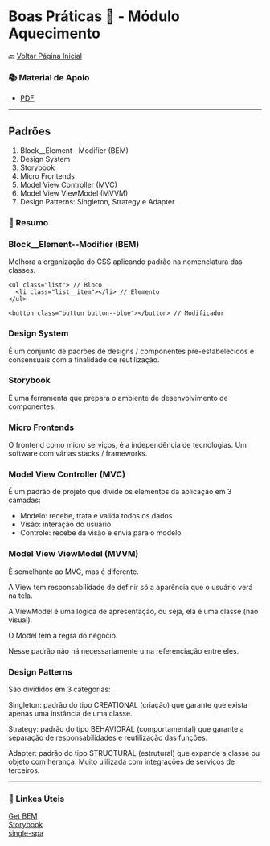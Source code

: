 # Boas Práticas 💪 - Módulo Aquecimento

🔙 [Voltar Página Inicial](https://github.com/brseghese/vtex-hiring-coders-3)

<h3>📚 Material de Apoio</h3>

- [PDF](https://drive.google.com/file/d/1-dTqNpLFhpF0y2RboIhAB-9cIvimk4iI/view)

---

## Padrões

<ol>
<li>Block__Element--Modifier (BEM)</li>
<li>Design System</li>
<li>Storybook</li>
<li>Micro Frontends</li>
<li>Model View Controller (MVC)</li>
<li>Model View ViewModel (MVVM)</li>
<li>Design Patterns: Singleton, Strategy e Adapter</li>
</ol>

### 📝​ Resumo

### Block\_\_Element--Modifier (BEM)

Melhora a organização do CSS aplicando padrão na nomenclatura das classes.

```
<ul class="list"> // Bloco
  <li class="list__item"></li> // Elemento
</ul>

<button class="button button--blue"></button> // Modificador
```

### Design System

É um conjunto de padrões de designs / componentes pre-estabelecidos e consensuais com a finalidade de reutilização.

### Storybook

É uma ferramenta que prepara o ambiente de desenvolvimento de componentes.

### Micro Frontends

O frontend como micro serviços, é a independência de tecnologias. Um software com várias stacks / frameworks.

### Model View Controller (MVC)

É um padrão de projeto que divide os elementos da aplicação em 3 camadas:

- Modelo: recebe, trata e valida todos os dados
- Visão: interação do usuário
- Controle: recebe da visão e envia para o modelo

### Model View ViewModel (MVVM)

É semelhante ao MVC, mas é diferente.

A View tem responsabilidade de definir só a aparência que o usuário verá na tela.

A ViewModel é uma lógica de apresentação, ou seja, ela é uma classe (não visual).

O Model tem a regra do négocio.

Nesse padrão não há necessariamente uma referenciação entre eles.

### Design Patterns

São divididos em 3 categorias:

Singleton: padrão do tipo CREATIONAL (criação) que garante que exista apenas uma instância de uma classe.

Strategy: padrão do tipo BEHAVIORAL (comportamental) que garante a separação de responsabilidades e reutilização das funções.

Adapter: padrão do tipo STRUCTURAL (estrutural) que expande a classe ou objeto com herança.
Muito ulilizada com integrações de serviços de terceiros.

---

### 🔗​ Linkes Úteis

[Get BEM](http://getbem.com/) <br>
[Storybook](https://storybook.js.org/docs/react/get-started/install) <br>
[single-spa](https://single-spa.js.org/)
